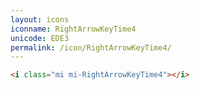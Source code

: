 ```yaml
---
layout: icons
iconname: RightArrowKeyTime4
unicode: EDE3
permalink: /icon/RightArrowKeyTime4/
---
```


``` html
<i class="mi mi-RightArrowKeyTime4"></i>
```
